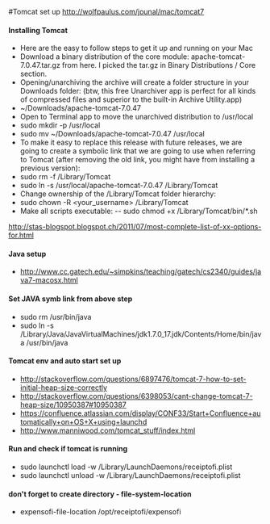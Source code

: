 #Tomcat set up
http://wolfpaulus.com/jounal/mac/tomcat7

#### Installing Tomcat
- Here are the easy to follow steps to get it up and running on your Mac
- Download a binary distribution of the core module: apache-tomcat-7.0.47.tar.gz from here. I picked the tar.gz in Binary Distributions / Core section.
- Opening/unarchiving the archive will create a folder structure in your Downloads folder: (btw, this free Unarchiver app is perfect for all kinds of compressed files and superior to the built-in Archive Utility.app)
- ~/Downloads/apache-tomcat-7.0.47
- Open to Terminal app to move the unarchived distribution to /usr/local
- sudo mkdir -p /usr/local
- sudo mv ~/Downloads/apache-tomcat-7.0.47 /usr/local
- To make it easy to replace this release with future releases, we are going to create a symbolic link that we are going to use when referring to Tomcat (after removing the old link, you might have from installing a previous version):
- sudo rm -f /Library/Tomcat
- sudo ln -s /usr/local/apache-tomcat-7.0.47 /Library/Tomcat
- Change ownership of the /Library/Tomcat folder hierarchy:
- sudo chown -R <your_username> /Library/Tomcat
- Make all scripts executable:
-- sudo chmod +x /Library/Tomcat/bin/*.sh

http://stas-blogspot.blogspot.ch/2011/07/most-complete-list-of-xx-options-for.html

#### Java setup
- http://www.cc.gatech.edu/~simpkins/teaching/gatech/cs2340/guides/java7-macosx.html

#### Set JAVA symb link from above step
- sudo rm /usr/bin/java
- sudo ln -s /Library/Java/JavaVirtualMachines/jdk1.7.0_17.jdk/Contents/Home/bin/java /usr/bin/java

#### Tomcat env and auto start set up
- http://stackoverflow.com/questions/6897476/tomcat-7-how-to-set-initial-heap-size-correctly
- http://stackoverflow.com/questions/6398053/cant-change-tomcat-7-heap-size/10950387#10950387
- https://confluence.atlassian.com/display/CONF33/Start+Confluence+automatically+on+OS+X+using+launchd
- http://www.manniwood.com/tomcat_stuff/index.html

#### Run and check if tomcat is running
- sudo launchctl load -w /Library/LaunchDaemons/receiptofi.plist
- sudo launchctl unload -w /Library/LaunchDaemons/receiptofi.plist

#### don't forget to create directory - file-system-location
- expensofi-file-location /opt/receiptofi/expensofi
